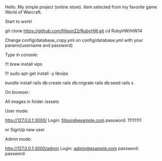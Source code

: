 Hello. My simple project (online store). 
Item selected from my favorite game World of Warcraft.

Start to work!

git clone https://github.com/fillson22/RubyHW.git
cd RubyHW/HW14

Change config/database_copy.yml on config/database.yml with your params(username and password)

Type in console:

!!! brew install vips

!!! sudo apt-get install -y libvips

bundle install
rails db:create
rails db:migrate
rails db:seed
rails s

On browser:

All images in folder /assets

User mode:

http://127.0.0.1:3000/
Login: fillson@example.com
password: 11111111 

or SignUp new user

Admin mode:

http://127.0.0.1:3000/admin
Login: admin@example.com
password: password
